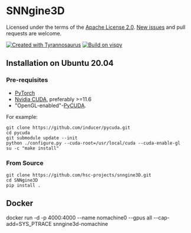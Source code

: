 # SNNgine3D


Licensed under the terms of the [Apache License 2.0](https://spdx.org/licenses/Apache-2.0.html).
[New issues](https://github.com/hsc-projects/snngine3d/issues) and pull requests are welcome.

[//]: # (Please refer to the [contributing guide]&#40;https://github.com/hsc-projects/snngine3d/blob/main/CONTRIBUTING.md&#41;)
[//]: # (and [security policy]&#40;https://github.com/hsc-projects/snngine3d/blob/main/SECURITY.md&#41;.)


[![Created with Tyrannosaurus](https://img.shields.io/badge/Created_with-Tyrannosaurus-0000ff.svg)](https://github.com/dmyersturnbull/tyrannosaurus)
[![Build on vispy](https://img.shields.io/badge/Built_on-Vispy-black.svg)](https://vispy.org/)  

## Installation on Ubuntu 20.04

### Pre-requisites

* [PyTorch](https://pytorch.org/)
* [Nvidia CUDA](https://docs.nvidia.com/cuda/cuda-installation-guide-linux/index.html#), preferably >=11.6
* "OpenGL-enabled"-[PyCUDA](https://wiki.tiker.net/PyCuda/Installation/Linux/). 
 
For example:  

    git clone https://github.com/inducer/pycuda.git
    cd pycuda
    git submodule update --init
    python ./configure.py --cuda-root=/usr/local/cuda --cuda-enable-gl
    su -c "make install"

### From Source
    
    git clone https://github.com/hsc-projects/snngine3D.git
    cd SNNgine3D
    pip install . 

## Docker
  
  docker run -d -p 4000:4000 --name nomachine0 --gpus all --cap-add=SYS_PTRACE snngine3d-nomachine
